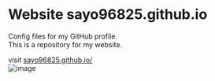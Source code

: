 # Website sayo96825.github.io
Config files for my GitHub profile. <br>
This is a repository for my website. 

visit  <a href="sayo96825.github.io/"> sayo96825.github.io/ </a> <br>
![image](https://user-images.githubusercontent.com/62345938/224135177-9bdb3344-80b9-438a-b1fb-b14e223de764.png)

